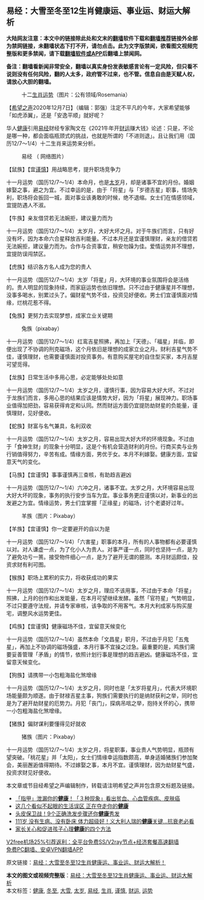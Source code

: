 <h2>易经：大雪至冬至12生肖健康运、事业运、财运大解析</h2> <p class="notice"><b>大陆网友注意：本文中的链接除此处和文末的<a href="https://github.com/bannedbook/fanqiang" >翻墙</a>软件下载和<a href="https://github.com/killgcd/justmysocks/blob/master/README.md">翻墙推荐</a>链接外全部为禁网链接，未翻墙状态下打不开，请勿点击。此为文字版禁闻，欲看图文视频完整版和更多禁闻，请下载<a href="https://github.com/bannedbook/fanqiang">翻墙软件或APP</a>后翻墙上禁闻网。</p><p>备注：翻墙看新闻非常安全，翻墙以真实身份发表敏感言论有一定风险，但只看不说则没有任何风险，翻的人太多，政府管不过来，也不管。信息自由是天赋人权，请放心大胆的翻墙。</b></p>  <div class="entry"> <figure><figcaption>十二<a href="https://www.bannedbook.org/bnews/tag/%e7%94%9f%e8%82%96/" class="st_tag internal_tag" rel="tag" title="标签 生肖 下的日志">生肖</a><a href="https://www.bannedbook.org/bnews/tag/%E8%BF%90%E5%8A%BF/" class="st_tag internal_tag" rel="tag" title="标签 运势 下的日志">运势</a>（图片：公有领域/Rosemania）</figcaption></figure> <p>【<span class='wp_keywordlink_affiliate'><a href="https://www.soundofhope.org" title="希望之声" target="_blank">希望之声</a></span>2020年12月7日】（编辑：郭强）注定不平凡的今年，大家希望能够「如虎添翼」，还是「安逸平顺」就好呢？</p> <p>华人<a href="https://www.bannedbook.org/bnews/tag/%e5%81%a5%e5%ba%b7/" class="st_tag internal_tag" rel="tag" title="标签 健康 下的日志">健康</a>引用<a href="https://www.bannedbook.org/bnews/tag/%E6%98%93%E7%BB%8F/" class="st_tag internal_tag" rel="tag" title="标签 易经 下的日志">易经</a>财经专家陶文在《2021牛年开<a href="https://www.bannedbook.org/bnews/tag/%E8%B4%A2%E8%BF%90/" class="st_tag internal_tag" rel="tag" title="标签 财运 下的日志">财运</a>赚大钱》论述：只是，不论是哪一种，都会面临瓶颈式的挑战，也就是所谓的「不进则退」。且让我们用（国历12/7～1/4）十二生肖来运势来分析。</p> <figure><figcaption>易经 （ 网络图片）</figcaption></figure> <p>【鼠族】【宜<a href="https://www.bannedbook.org/bnews/tag/%E8%B0%A8%E6%85%8E/" class="st_tag internal_tag" rel="tag" title="标签 谨慎 下的日志">谨慎</a>】用战略思考，提升职场竞争力</p> <p>十一月运势（国历12/7～1/4）本命月，也是<a href="https://www.bannedbook.org/bnews/tag/%e5%a4%aa%e5%b2%81/" class="st_tag internal_tag" rel="tag" title="标签 太岁 下的日志">太岁</a>月，却是诸事不宜的月份。婚姻嫁娶之事，避之为宜。不过幸运的是，由于「将星」与「岁德吉星」职事，情场失利，职场将会扳回一城，面对事业该勇敢的时候，绝不退缩。女士们在情感领域，宜提防遇人不淑。</p> <p>【牛族】亲友借贷若无法婉拒，建议量力而为</p> <p>十一月运势（国历12/7～1/4）太岁月，大好大坏之月。对于牛族们而言，只有好没有坏，因为本命六合星释放吉利能量。不过本月还是宜谨慎理财，亲友的借贷若无法婉拒，建议量力而为。合作与合资事宜，稍安勿躁为佳。爱情运势并不理想，宜提防误闯禁区。</p> <p>【虎族】结识各方名人成为您的贵人</p>  <p>十一月运势（国历12/7～1/4）太岁「将星」月，大环境的事业氛围将会是活络的。贵人明显的现象持续，而家庭运势也依旧理想。只不过由于健康星并不理想，没事多喝水，别累过头了。偏财星气势不佳，投资见好便收。男士们宜谨慎面对情缘，烂桃花惹不得。</p> <p>【兔族】更努力去实现梦想，成家立业关键期</p> <figure><figcaption>兔族（pixabay）</figcaption></figure> <p>十一月运势（国历12/7～1/4）红鸾吉星照拂，再加上「天德」、「福星」并临，即便出现了不协调的刑克磁场，这个月依旧是理想的成家立业之月。财利吉星气势不佳，谨慎理财，也需要谨慎面对投资事务。有意购买屋宅的自住型买家，本月吉屋可望觅得。</p> <p>【龙族】日常生活中多用心思，必定能够处处如意</p> <p>十一月运势（国历12/7～1/4）太岁之月，谨慎行事，因为容易大好大坏。不过对于龙族们而言，多用心思的结果应该是情势大好，因为「将星」展现神力。职场事业值得加把劲，容易获得肯定和认同。然而财运方面仍宜提防劫财星的负能量，谨慎理财，见好便收。</p> <p>【蛇族】财富与名气兼具，名利双收</p> <p>十一月运势（国历12/7～1/4）太岁之月，容易出现大好大坏的环境现象。不过由于「食神生财」的现象十分明显，这是个有机会营造财利的月份。行商买卖与业务行销值得努力，辛苦有成。情缘方面，男优于女。本月不利嫁娶。健康方面，宜留意天气的变化。</p>  <p>【马族】【宜谨慎】事事谨慎再三查核，有助趋吉避凶</p> <p>十一月运势（国历12/7～1/4）六冲之月，诸事不宜。太岁之月，大环境容易出现大好大坏的现象，事务的执行安步当车为宜。事业事务更应谨慎以对，新事业的出发避之为宜。情缘运势，男士们宜掌握「正缘星」的磁场，讨个老婆好过年。</p> <figure><figcaption>羊族（图片：Pixabay）</figcaption></figure> <p>【羊族】【宜谨慎】你一定要避开的自以为是</p> <p>十一月运势（国历12/7～1/4）「六害星」职事的本月，所有的人事物都有必要谨慎以对。对人谦虚一点，为了化小人为贵人。对事严谨一点，同时也坚持一点，是为了避免功亏一篑。接受物件细心一点，是为了避开无谓的臆测。本月财运颇佳，投资求财有利可图。</p> <p>【猴族】职场上累积的实力，将收获成功的果实</p> <p>十一月运势（国历12/7～1/4）太岁之月，理应不该用事，不过由于本命「将星」照拂，上月的创作和出发能量，在本月可望继续发酵。虽然「官符星」气势明显，不过只要遵守法规，并请专家审核，该争取的不用客气。本月大利成家与购买屋宅，调整风水运势更佳。</p> <p>【鸡族】【宜谨慎】健康磁场不佳，宜留意天候变化</p>  <p>十一月运势（国历12/7～1/4）虽然本命「文昌星」职月，不过由于月犯「五鬼星」，再加上不协调的磁场强盛，本月行事不宜操之过急。最重要的是，鸡族们需要妥善管理「矛盾」的情节，依照计划行事是理想的趋吉避凶。健康磁场不佳，宜留意天候变化。</p> <p>【狗族】请携带一小包粗海盐化煞增缘</p> <p>十一月运势（国历12/7～1/4）太岁之月，同时也是「太岁将星月」，代表大环境职场能量颇为顺遂。由于财禄吉星主事，狗族们需要执行的是纳财获利之举，同时也是为了避开劫财星的厄势力。月犯「丧门」，探病吊唁之举，抱持关怀的心，携带一小包粗海盐化煞增缘。</p> <p>【猪族】偏财谋利要懂得见好就收</p> <figure><figcaption>猪族（图片：Pixabay）</figcaption></figure> <p>十一月运势（国历12/7～1/4）太岁之月，将星职事，事业贵人气势明显，瓶颈有望突破。「桃花星」并「太阳」，女士们情缘幸运指数颇高，单身适婚猪族们参加聚会，美丽邂逅值得期待。不过嫁娶之事，本月不宜。谨慎理财，因为劫财星气盛，投资求财见好便收。</p> <p>本文章或节目经希望之声编辑制作，转载请注明希望之声并包含原文标题及链接。</p> <ul class='op-related-articles' title='相关阅读'> <li><a href='https://www.bannedbook.org/bnews/health/20201207/1443565.html' target='_blank'>「指甲」泄漏你的<b>健康</b>！「３种现象」看出贫血、心血管疾病、皮肤癌</a></li> <li><a href='https://www.bannedbook.org/bnews/lifebaike/20201207/1443549.html' target='_blank'>这几个看似不起眼的生活误区 正在夺走你的<b>健康</b></a></li> <li><a href='https://www.bannedbook.org/bnews/health/20201207/1443456.html' target='_blank'>头皮保卫战！9个正确洗发步骤还你<b>健康</b>秀发</a></li> <li><a href='https://www.bannedbook.org/bnews/health/20201207/1443437.html' target='_blank'>111岁 没有生病、没有卧床 体力超级好！义大利人瑞的<b>健康</b>关键…抗衰老必看</a></li> <li><a href='https://www.bannedbook.org/bnews/lifebaike/20201207/1443423.html' target='_blank'>家长关心和促进孩子心理<b>健康</b>的四个方法</a></li> </ul> <p class="texttj"> <a href="https://github.com/bannedbook/fanqiang/wiki/V2ray%E6%9C%BA%E5%9C%BA" target="_blank">V2free机场25%引荐返利：全平台免费SS/V2ray节点+经济套餐高速翻墙</a><br/> <a href="https://github.com/bannedbook/fanqiang/wiki/%E7%A6%81%E9%97%BB%E7%BD%91%E5%AE%89%E5%8D%93%E7%BF%BB%E5%A2%99%E6%96%B0%E9%97%BBAPP" target="_blank">免费PC翻墙、安卓VPN翻墙APP</a></p><p>原文链接：<a class="src_link"  href="https://www.soundofhope.org/post/451141" target="_blank">易经：大雪至冬至12生肖健康运、事业运、财运大解析！</a></p> <a name='sharetosocial'></a>       <div><b>本文的图文或视频完整版</b>：<a href='https://www.bannedbook.org/bnews/comments/20201208/1443864.html'>易经：大雪至冬至12生肖健康运、事业运、财运大解析</a></div>  </div><!--END ENTRY--> <div class="postfooter"> <div>本文标签：<a href="https://www.bannedbook.org/bnews/tag/%e5%81%a5%e5%ba%b7/" rel="tag">健康</a>, <a href="https://www.bannedbook.org/bnews/tag/%E5%86%AC%E8%87%B3/" rel="tag">冬至</a>, <a href="https://www.bannedbook.org/bnews/tag/%E5%A4%A7%E9%9B%AA/" rel="tag">大雪</a>, <a href="https://www.bannedbook.org/bnews/tag/%e5%a4%aa%e5%b2%81/" rel="tag">太岁</a>, <a href="https://www.bannedbook.org/bnews/tag/%E6%98%93%E7%BB%8F/" rel="tag">易经</a>, <a href="https://www.bannedbook.org/bnews/tag/%e7%94%9f%e8%82%96/" rel="tag">生肖</a>, <a href="https://www.bannedbook.org/bnews/tag/%E8%B0%A8%E6%85%8E/" rel="tag">谨慎</a>, <a href="https://www.bannedbook.org/bnews/tag/%E8%B4%A2%E8%BF%90/" rel="tag">财运</a>, <a href="https://www.bannedbook.org/bnews/tag/%E8%BF%90%E5%8A%BF/" rel="tag">运势</a></div>  </div><!--END POSTFOOTER--> 